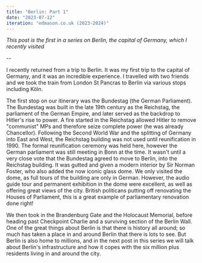 ```yaml
---
title: "Berlin: Part 1"
date: "2023-07-12"
iteration: "edmason.co.uk (2023-2024)"
---
```


*This post is the first in a series on Berlin, the capital of Germany, which I recently visited*

--

I recently returned from a trip to Berlin. It was my first trip to the capital of Germany, and it was an incredible experience.
I travelled with two friends and we took the train from London St Pancras to Berlin via various stops including Köln. 

The first stop on our itinerary was the Bundestag (the German Parliament). The Bundestag was built in the late 19th century as the Reichstag, the parliament of the German Empire, and later served as the backdrop to Hitler's rise to power. A fire started in the Reichstag allowed Hitler to remove "communist" MPs and therefore seize complete power (he was already Chancellor). Following the Second World War and the splitting of Germany into East and West, the Reichstag building was not used until reunification in 1990. The formal reunification ceremony was held here, however the German parliament was still meeting in Bonn at the time. It wasn't until a very close vote that the Bundestag agreed to move to Berlin, into the Reichstag building. It was gutted and given a modern interior by Sir Norman Foster, who also added the now iconic glass dome. We only visited the dome, as full tours of the building are only in German. However, the audio guide tour and permanent exhibition in the dome were excellent, as well as offering great views of the city. British politicans putting off renovating the Houses of Parliament, this is a great example of parliamentary renovation done right!

We then took in the Brandenburg Gate and the Holocaust Memorial, before heading past Checkpoint Charlie and a surviving section of the Berlin Wall. One of the great things about Berlin is that there is history all around; so much has taken a place in and around Berlin that there is lots to see.
But Berlin is also home to millions, and in the next post in this series we will talk about Berlin's infrastructure and how it copes with the six million plus residents living in and around the city.
